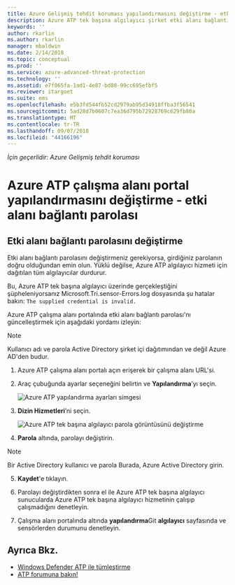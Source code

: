 ```yaml
---
title: Azure Gelişmiş tehdit koruması yapılandırmasını değiştirme - etki alanı bağlantı parolası | Microsoft Docs
description: Azure ATP tek başına algılayıcı şirket etki alanı bağlantı parolasını değiştirme işlemini açıklamaktadır.
keywords: ''
author: rkarlin
ms.author: rkarlin
manager: mbaldwin
ms.date: 2/14/2018
ms.topic: conceptual
ms.prod: ''
ms.service: azure-advanced-threat-protection
ms.technology: ''
ms.assetid: e7f065fa-1ad1-4e87-bd80-99cc695efbf5
ms.reviewer: itargoet
ms.suite: ems
ms.openlocfilehash: e5b3fd544fb52cd2979ab95d34918ffba3f56541
ms.sourcegitcommit: 5ad28d7b0607c7ea36d795b72928769c629fb80a
ms.translationtype: MT
ms.contentlocale: tr-TR
ms.lasthandoff: 09/07/2018
ms.locfileid: "44166196"
---
```

*İçin geçerlidir: Azure Gelişmiş tehdit koruması*



# <a name="change-azure-atp-workspace-portal-configuration---domain-connectivity-password"></a>Azure ATP çalışma alanı portal yapılandırmasını değiştirme - etki alanı bağlantı parolası



## <a name="change-the-domain-connectivity-password"></a>Etki alanı bağlantı parolasını değiştirme
Etki alanı bağlantı parolasını değiştirmeniz gerekiyorsa, girdiğiniz parolanın doğru olduğundan emin olun. Yüklü değilse, Azure ATP algılayıcı hizmeti için dağıtılan tüm algılayıcılar durdurur.

Bu, Azure ATP tek başına algılayıcı üzerinde gerçekleştiğini şüpheleniyorsanız Microsoft.Tri.sensor-Errors.log dosyasında şu hatalar bakın: `The supplied credential is invalid.`

Azure ATP çalışma alanı portalında etki alanı bağlantı parolası'nı güncelleştirmek için aşağıdaki yordamı izleyin:

> [!NOTE]
> Kullanıcı adı ve parola Active Directory şirket içi dağıtımından ve değil Azure AD'den budur.

1.  Azure ATP çalışma alanı portalı açın erişerek bir çalışma alanı URL'si.

2.  Araç çubuğunda ayarlar seçeneğini belirtin ve **Yapılandırma**’yı seçin.

    ![Azure ATP yapılandırma ayarları simgesi](media/atp-config-menu.png)

3.  **Dizin Hizmetleri**’ni seçin.

    ![Azure ATP tek başına algılayıcı parola görüntüsünü değiştirme](media/directory-services.png)

4.  **Parola** altında, parolayı değiştirin.

 > [!NOTE]
 > Bir Active Directory kullanıcı ve parola Burada, Azure Active Directory girin.

5.  **Kaydet**'e tıklayın.

6.  Parolayı değiştirdikten sonra el ile Azure ATP tek başına algılayıcı sunucularda Azure ATP tek başına algılayıcı hizmetinin çalışıp çalışmadığını denetleyin.

7. Çalışma alanı portalında altında **yapılandırma**Git **algılayıcı** sayfasında ve sensörlerden durumunu denetleyin.

## <a name="see-also"></a>Ayrıca Bkz.

- [Windows Defender ATP ile tümleştirme](integrate-wd-atp.md)
- [ATP forumuna bakın!](https://aka.ms/azureatpcommunity)